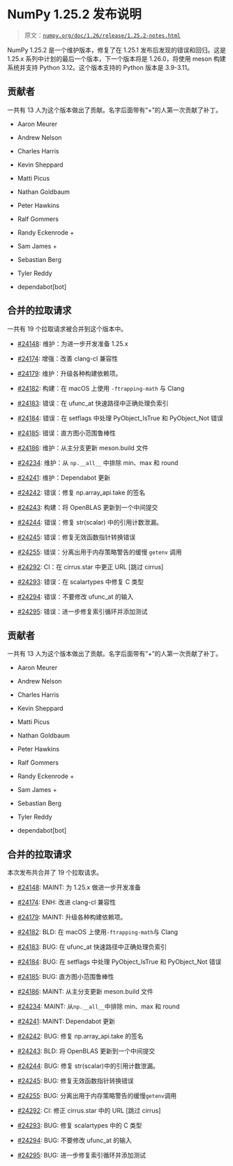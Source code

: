 # NumPy 1.25.2 发布说明

> 原文：[`numpy.org/doc/1.26/release/1.25.2-notes.html`](https://numpy.org/doc/1.26/release/1.25.2-notes.html)

NumPy 1.25.2 是一个维护版本，修复了在 1.25.1 发布后发现的错误和回归。这是 1.25.x 系列中计划的最后一个版本，下一个版本将是 1.26.0，将使用 meson 构建系统并支持 Python 3.12。这个版本支持的 Python 版本是 3.9-3.11。

## 贡献者

一共有 13 人为这个版本做出了贡献。名字后面带有“+”的人第一次贡献了补丁。

+   Aaron Meurer

+   Andrew Nelson

+   Charles Harris

+   Kevin Sheppard

+   Matti Picus

+   Nathan Goldbaum

+   Peter Hawkins

+   Ralf Gommers

+   Randy Eckenrode +

+   Sam James +

+   Sebastian Berg

+   Tyler Reddy

+   dependabot[bot]

## 合并的拉取请求

一共有 19 个拉取请求被合并到这个版本中。

+   [#24148](https://github.com/numpy/numpy/pull/24148): 维护：为进一步开发准备 1.25.x

+   [#24174](https://github.com/numpy/numpy/pull/24174): 增强：改善 clang-cl 兼容性

+   [#24179](https://github.com/numpy/numpy/pull/24179): 维护：升级各种构建依赖项。

+   [#24182](https://github.com/numpy/numpy/pull/24182): 构建：在 macOS 上使用 `-ftrapping-math` 与 Clang

+   [#24183](https://github.com/numpy/numpy/pull/24183): 错误：在 ufunc_at 快速路径中正确处理负索引

+   [#24184](https://github.com/numpy/numpy/pull/24184): 错误：在 setflags 中处理 PyObject_IsTrue 和 PyObject_Not 错误

+   [#24185](https://github.com/numpy/numpy/pull/24185): 错误：直方图小范围鲁棒性

+   [#24186](https://github.com/numpy/numpy/pull/24186): 维护：从主分支更新 meson.build 文件

+   [#24234](https://github.com/numpy/numpy/pull/24234): 维护：从 `np.__all__` 中排除 min、max 和 round

+   [#24241](https://github.com/numpy/numpy/pull/24241): 维护：Dependabot 更新

+   [#24242](https://github.com/numpy/numpy/pull/24242): 错误：修复 np.array_api.take 的签名

+   [#24243](https://github.com/numpy/numpy/pull/24243): 构建：将 OpenBLAS 更新到一个中间提交

+   [#24244](https://github.com/numpy/numpy/pull/24244): 错误：修复 str(scalar) 中的引用计数泄漏。

+   [#24245](https://github.com/numpy/numpy/pull/24245): 错误：修复无效函数指针转换错误

+   [#24255](https://github.com/numpy/numpy/pull/24255): 错误：分离出用于内存策略警告的缓慢 `getenv` 调用

+   [#24292](https://github.com/numpy/numpy/pull/24292): CI：在 cirrus.star 中更正 URL [跳过 cirrus]

+   [#24293](https://github.com/numpy/numpy/pull/24293): 错误：在 scalartypes 中修复 C 类型

+   [#24294](https://github.com/numpy/numpy/pull/24294): 错误：不要修改 ufunc_at 的输入

+   [#24295](https://github.com/numpy/numpy/pull/24295): 错误：进一步修复索引循环并添加测试

## 贡献者

一共有 13 人为这个版本做出了贡献。名字后面带有“+”的人第一次贡献了补丁。

+   Aaron Meurer

+   Andrew Nelson

+   Charles Harris

+   Kevin Sheppard

+   Matti Picus

+   Nathan Goldbaum

+   Peter Hawkins

+   Ralf Gommers

+   Randy Eckenrode +

+   Sam James +

+   Sebastian Berg

+   Tyler Reddy

+   dependabot[bot]

## 合并的拉取请求

本次发布共合并了 19 个拉取请求。

+   [#24148](https://github.com/numpy/numpy/pull/24148): MAINT: 为 1.25.x 做进一步开发准备

+   [#24174](https://github.com/numpy/numpy/pull/24174): ENH: 改进 clang-cl 兼容性

+   [#24179](https://github.com/numpy/numpy/pull/24179): MAINT: 升级各种构建依赖项。

+   [#24182](https://github.com/numpy/numpy/pull/24182): BLD: 在 macOS 上使用`-ftrapping-math`与 Clang

+   [#24183](https://github.com/numpy/numpy/pull/24183): BUG: 在 ufunc_at 快速路径中正确处理负索引

+   [#24184](https://github.com/numpy/numpy/pull/24184): BUG: 在 setflags 中处理 PyObject_IsTrue 和 PyObject_Not 错误

+   [#24185](https://github.com/numpy/numpy/pull/24185): BUG: 直方图小范围鲁棒性

+   [#24186](https://github.com/numpy/numpy/pull/24186): MAINT: 从主分支更新 meson.build 文件

+   [#24234](https://github.com/numpy/numpy/pull/24234): MAINT: 从`np.__all__`中排除 min、max 和 round

+   [#24241](https://github.com/numpy/numpy/pull/24241): MAINT: Dependabot 更新

+   [#24242](https://github.com/numpy/numpy/pull/24242): BUG: 修复 np.array_api.take 的签名

+   [#24243](https://github.com/numpy/numpy/pull/24243): BLD: 将 OpenBLAS 更新到一个中间提交

+   [#24244](https://github.com/numpy/numpy/pull/24244): BUG: 修复 str(scalar)中的引用计数泄漏。

+   [#24245](https://github.com/numpy/numpy/pull/24245): BUG: 修复无效函数指针转换错误

+   [#24255](https://github.com/numpy/numpy/pull/24255): BUG: 分离出用于内存策略警告的缓慢`getenv`调用

+   [#24292](https://github.com/numpy/numpy/pull/24292): CI: 修正 cirrus.star 中的 URL [跳过 cirrus]

+   [#24293](https://github.com/numpy/numpy/pull/24293): BUG: 修复 scalartypes 中的 C 类型

+   [#24294](https://github.com/numpy/numpy/pull/24294): BUG: 不要修改 ufunc_at 的输入

+   [#24295](https://github.com/numpy/numpy/pull/24295): BUG: 进一步修复索引循环并添加测试
